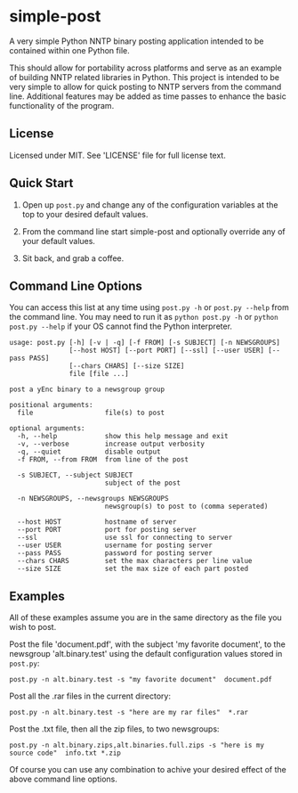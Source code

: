 simple-post
===========

A very simple Python NNTP binary posting application intended to be contained
within one Python file.

This should allow for portability across platforms and serve as an example of
building NNTP related libraries in Python. This project is intended to be very
simple to allow for quick posting to NNTP servers from the command line.
Additional features may be added as time passes to enhance the basic
functionality of the program.

License
-------

Licensed under MIT. See 'LICENSE' file for full license text.

Quick Start
-----------

1. Open up `post.py` and change any of the configuration variables at the top to
   your desired default values.

2. From the command line start simple-post and optionally override any of your
   default values.

3. Sit back, and grab a coffee.

Command Line Options
--------------------

You can access this list at any time using `post.py -h` or `post.py --help` from
the command line. You may need to run it as `python post.py -h` or
`python post.py --help` if your OS cannot find the Python interpreter.

```
usage: post.py [-h] [-v | -q] [-f FROM] [-s SUBJECT] [-n NEWSGROUPS]
               [--host HOST] [--port PORT] [--ssl] [--user USER] [--pass PASS]
               [--chars CHARS] [--size SIZE]
               file [file ...]

post a yEnc binary to a newsgroup group

positional arguments:
  file                  file(s) to post

optional arguments:
  -h, --help            show this help message and exit
  -v, --verbose         increase output verbosity
  -q, --quiet           disable output
  -f FROM, --from FROM  from line of the post
  
  -s SUBJECT, --subject SUBJECT
                        subject of the post
						
  -n NEWSGROUPS, --newsgroups NEWSGROUPS
                        newsgroup(s) to post to (comma seperated)
						
  --host HOST           hostname of server
  --port PORT           port for posting server
  --ssl                 use ssl for connecting to server
  --user USER           username for posting server
  --pass PASS           password for posting server
  --chars CHARS         set the max characters per line value
  --size SIZE           set the max size of each part posted
```

Examples
--------

All of these examples assume you are in the same directory as the file you wish
to post.

Post the file 'document.pdf', with the subject 'my favorite document', to the
newsgroup 'alt.binary.test' using the default configuration values stored in
`post.py`:

`post.py -n alt.binary.test -s "my favorite document"  document.pdf`

Post all the .rar files in the current directory:

`post.py -n alt.binary.test -s "here are my rar files"  *.rar`

Post the .txt file, then all the zip files, to two newsgroups:

`post.py -n alt.binary.zips,alt.binaries.full.zips -s "here is my source code"  info.txt *.zip`

Of course you can use any combination to achive your desired effect of the above
command line options.